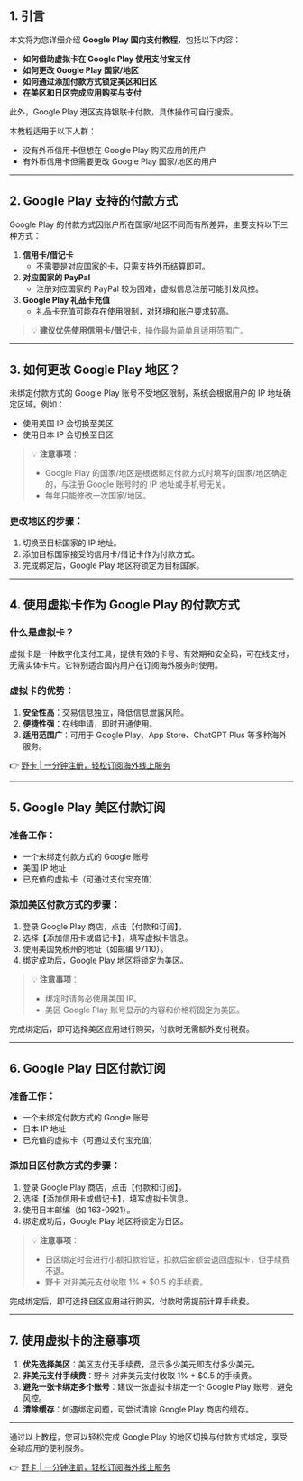 ## 1. 引言

本文将为您详细介绍 **Google Play 国内支付教程**，包括以下内容：

- **如何借助虚拟卡在 Google Play 使用支付宝支付**
- **如何更改 Google Play 国家/地区**
- **如何通过添加付款方式锁定美区和日区**
- **在美区和日区完成应用购买与支付**

此外，Google Play 港区支持银联卡付款，具体操作可自行搜索。

本教程适用于以下人群：
- 没有外币信用卡但想在 Google Play 购买应用的用户
- 有外币信用卡但需要更改 Google Play 国家/地区的用户

---

## 2. Google Play 支持的付款方式

Google Play 的付款方式因账户所在国家/地区不同而有所差异，主要支持以下三种方式：

1. **信用卡/借记卡**  
   - 不需要是对应国家的卡，只需支持外币结算即可。
2. **对应国家的 PayPal**  
   - 注册对应国家的 PayPal 较为困难，虚拟信息注册可能引发风控。
3. **Google Play 礼品卡充值**  
   - 礼品卡充值可能存在使用限制，对环境和账户要求较高。

> 💡 **建议优先使用信用卡/借记卡**，操作最为简单且适用范围广。

---

## 3. 如何更改 Google Play 地区？

未绑定付款方式的 Google Play 账号不受地区限制，系统会根据用户的 IP 地址确定区域。例如：
- 使用美国 IP 会切换至美区
- 使用日本 IP 会切换至日区

> 💡 **注意事项**：
> - Google Play 的国家/地区是根据绑定付款方式时填写的国家/地区确定的，与注册 Google 账号时的 IP 地址或手机号无关。
> - 每年只能修改一次国家/地区。

### 更改地区的步骤：
1. 切换至目标国家的 IP 地址。
2. 添加目标国家接受的信用卡/借记卡作为付款方式。
3. 完成绑定后，Google Play 地区将锁定为目标国家。

---

## 4. 使用虚拟卡作为 Google Play 的付款方式

### 什么是虚拟卡？

虚拟卡是一种数字化支付工具，提供有效的卡号、有效期和安全码，可在线支付，无需实体卡片。它特别适合国内用户在订阅海外服务时使用。

### 虚拟卡的优势：
1. **安全性高**：交易信息独立，降低信息泄露风险。
2. **便捷性强**：在线申请，即时开通使用。
3. **适用范围广**：可用于 Google Play、App Store、ChatGPT Plus 等多种海外服务。

👉 [野卡 | 一分钟注册，轻松订阅海外线上服务](https://bit.ly/bewildcard)

---

## 5. Google Play 美区付款订阅

### 准备工作：
- 一个未绑定付款方式的 Google 账号
- 美国 IP 地址
- 已充值的虚拟卡（可通过支付宝充值）

### 添加美区付款方式的步骤：
1. 登录 Google Play 商店，点击【付款和订阅】。
2. 选择【添加信用卡或借记卡】，填写虚拟卡信息。
3. 使用美国免税州的地址（如邮编 97110）。
4. 绑定成功后，Google Play 地区将锁定为美区。

> 💡 **注意事项**：
> - 绑定时请务必使用美国 IP。
> - 美区 Google Play 账号显示的内容和价格将固定为美区。

完成绑定后，即可选择美区应用进行购买，付款时无需额外支付税费。

---

## 6. Google Play 日区付款订阅

### 准备工作：
- 一个未绑定付款方式的 Google 账号
- 日本 IP 地址
- 已充值的虚拟卡（可通过支付宝充值）

### 添加日区付款方式的步骤：
1. 登录 Google Play 商店，点击【付款和订阅】。
2. 选择【添加信用卡或借记卡】，填写虚拟卡信息。
3. 使用日本邮编（如 163-0921）。
4. 绑定成功后，Google Play 地区将锁定为日区。

> 💡 **注意事项**：
> - 日区绑定时会进行小额扣款验证，扣款后金额会退回虚拟卡，但手续费不退。
> - 野卡 对非美元支付收取 1% + $0.5 的手续费。

完成绑定后，即可选择日区应用进行购买，付款时需提前计算手续费。

---

## 7. 使用虚拟卡的注意事项

1. **优先选择美区**：美区支付无手续费，显示多少美元即支付多少美元。
2. **非美元支付手续费**：野卡 对非美元支付收取 1% + $0.5 的手续费。
3. **避免一张卡绑定多个账号**：建议一张虚拟卡绑定一个 Google Play 账号，避免风控。
4. **清除缓存**：如遇绑定问题，可尝试清除 Google Play 商店的缓存。

---

通过以上教程，您可以轻松完成 Google Play 的地区切换与付款方式绑定，享受全球应用的便利服务。

👉 [野卡 | 一分钟注册，轻松订阅海外线上服务](https://bit.ly/bewildcard)